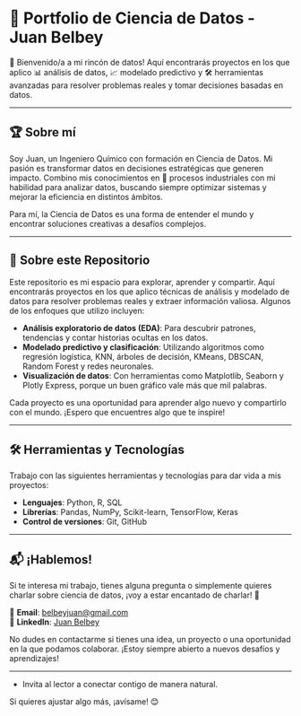
# 🚀 Portfolio de Ciencia de Datos - Juan Belbey

👋 Bienvenido/a a mi rincón de datos! Aquí encontrarás proyectos en los que aplico 📊 análisis de datos, 📈 modelado predictivo y 🛠️ herramientas avanzadas para resolver problemas reales y tomar decisiones basadas en datos.

---

## 🏆 Sobre mí

Soy Juan, un Ingeniero Químico con formación en Ciencia de Datos. Mi pasión es transformar datos en decisiones estratégicas que generen impacto. Combino mis conocimientos en 🔬 procesos industriales con mi habilidad para analizar datos, buscando siempre optimizar sistemas y mejorar la eficiencia en distintos ámbitos.  

Para mí, la Ciencia de Datos es una forma de entender el mundo y encontrar soluciones creativas a desafíos complejos.

---

## 📂 Sobre este Repositorio

Este repositorio es mi espacio para explorar, aprender y compartir. Aquí encontrarás proyectos en los que aplico técnicas de análisis y modelado de datos para resolver problemas reales y extraer información valiosa. Algunos de los enfoques que utilizo incluyen:

- **Análisis exploratorio de datos (EDA)**: Para descubrir patrones, tendencias y contar historias ocultas en los datos.
- **Modelado predictivo y clasificación**: Utilizando algoritmos como regresión logística, KNN, árboles de decisión, KMeans, DBSCAN, Random Forest y redes neuronales.
- **Visualización de datos**: Con herramientas como Matplotlib, Seaborn y Plotly Express, porque un buen gráfico vale más que mil palabras.

Cada proyecto es una oportunidad para aprender algo nuevo y compartirlo con el mundo. ¡Espero que encuentres algo que te inspire!

---

## 🛠️ Herramientas y Tecnologías

Trabajo con las siguientes herramientas y tecnologías para dar vida a mis proyectos:

- **Lenguajes**: Python, R, SQL  
- **Librerías**: Pandas, NumPy, Scikit-learn, TensorFlow, Keras  
- **Control de versiones**: Git, GitHub  

---

## 📬 ¡Hablemos!

Si te interesa mi trabajo, tienes alguna pregunta o simplemente quieres charlar sobre ciencia de datos, ¡voy a estar encantado de charlar! 🚀  

📧 **Email**: belbeyjuan@gmail.com  
💼 **LinkedIn**: [Juan Belbey](https://www.linkedin.com/in/juanbelbey)  

No dudes en contactarme si tienes una idea, un proyecto o una oportunidad en la que podamos colaborar. ¡Estoy siempre abierto a nuevos desafíos y aprendizajes!

---
- Invita al lector a conectar contigo de manera natural.

Si quieres ajustar algo más, ¡avísame! 😊


